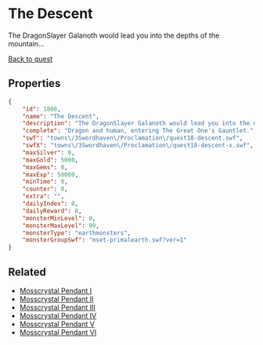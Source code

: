 # The Descent

The DragonSlayer Galanoth would lead you into the depths of the mountain...

[Back to quest](../quests.md)

## Properties

```json
{
    "id": 1866,
    "name": "The Descent",
    "description": "The DragonSlayer Galanoth would lead you into the depths of the mountain...",
    "complete": "Dragon and human, entering The Great One's Gauntlet.",
    "swf": "towns\/3Swordhaven\/Proclamation\/quest18-descent.swf",
    "swfX": "towns\/3Swordhaven\/Proclamation\/quest18-descent-x.swf",
    "maxSilver": 0,
    "maxGold": 5000,
    "maxGems": 0,
    "maxExp": 50000,
    "minTime": 0,
    "counter": 0,
    "extra": "",
    "dailyIndex": 0,
    "dailyReward": 0,
    "monsterMinLevel": 0,
    "monsterMaxLevel": 99,
    "monsterType": "earthmonsters",
    "monsterGroupSwf": "mset-primalearth.swf?ver=1"
}
```

## Related

- [Mosscrystal Pendant I](../items/20507-mosscrystal-pendant-i.md)
- [Mosscrystal Pendant II](../items/20508-mosscrystal-pendant-ii.md)
- [Mosscrystal Pendant III](../items/20509-mosscrystal-pendant-iii.md)
- [Mosscrystal Pendant IV](../items/20510-mosscrystal-pendant-iv.md)
- [Mosscrystal Pendant V](../items/20511-mosscrystal-pendant-v.md)
- [Mosscrystal Pendant VI](../items/20512-mosscrystal-pendant-vi.md)

